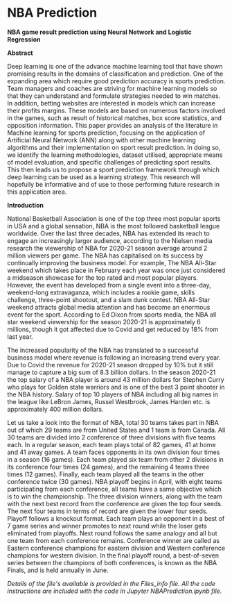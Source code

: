 NBA Prediction
==============

**NBA game result prediction using Neural Network and Logistic Regression**

**Abstract**<br>

Deep learning is one of the advance machine learning tool that have shown
promising results in the domains of classification and prediction. One of the expanding
area which require good prediction accuracy is sports prediction. Team managers and
coaches are striving for machine learning models so that they can understand and formulate
strategies needed to win matches. In addition, betting websites are interested in
models which can increase their profits margins. These models are based on numerous
factors involved in the games, such as result of historical matches, box score statistics,
and opposition information. This paper provides an analysis of the literature in Machine
learning for sports prediction, focusing on the application of Artificial Neural Network
(ANN) along with other machine learning algorithms and their implementation on sport
result prediction. In doing so, we identify the learning methodologies, dataset utilised,
appropriate means of model evaluation, and specific challenges of predicting sport results.
This then leads us to propose a sport prediction framework through which deep
learning can be used as a learning strategy. This research will hopefully be informative
and of use to those performing future research in this application area.

**Introduction**<br>

National Basketball Association is one of the top three most popular sports in
USA and a global sensation, NBA is the most followed basketball league worldwide.
Over the last three decades, NBA has extended its reach to engage an increasingly
larger audience, according to the Nielsen media research the viewership of NBA for
2020-21 season average around 2 million viewers per game. The NBA has capitalised
on its success by continually improving the business model. For example, The
NBA All-Star weekend which takes place in February each year was once just considered
a midseason showcase for the top rated and most popular players. However, the
event has developed from a single event into a three-day, weekend-long extravaganza,
which includes a rookie game, skills challenge, three-point shootout, and a slam dunk
contest. NBA All-Star weekend attracts global media attention and has become an
enormous event for the sport. According to Ed Dixon from sports media, the NBA all
star weekend viewership for the season 2020-21 is approximately 6 millions, though it
got affected due to Covid and get reduced by 18% from last year.

The increased popularity of the NBA has translated to a successful business
model where revenue is following an increasing trend every year. Due to Covid the revenue
for 2020-21 season dropped by 10% but it still manage to capture a big sum of
8.3 billion dollars. In the season 2020-21 the top salary of a NBA player is around 43
million dollars for Stephen Curry who plays for Golden state warriors and is one of the
best 3 point shooter in the NBA history. Salary of top 10 players of NBA including all big
names in the league like LeBron James, Russel Westbrook, James Harden etc. is approximately
400 million dollars.

Let us take a look into the format of NBA, total 30 teams takes part in NBA out of
which 29 teams are from United States and 1 team is from Canada. All 30 teams are
divided into 2 conference of three divisions with five teams each. In a regular season,
each team plays total of 82 games, 41 at home and 41 away games. A team faces opponents
in its own division four times in a season (16 games). Each team played six
team from other 2 divisions in its conference four times (24 games), and the remaining 4
teams three times (12 games). Finally, each team played all the teams in the other conference
twice (30 games). NBA playoff begins in April, with eight teams participating
from each conference, all teams have a same objective which is to win the championship.
The three division winners, along with the team with the next best record from
the conference are given the top four seeds. The next four teams in terms of record are
given the lower four seeds. Playoff follows a knockout format. Each team plays an opponent
in a best of 7 game series and winner promotes to next round while the loser
gets eliminated from playoffs. Next round follows the same analogy and all but one
team from each conference remains. Conference winner are called as Eastern conference
champions for eastern division and Western conference champions for western
division. In the final playoff round, a best-of-seven series between the champions of
both conferences, is known as the NBA Finals, and is held annually in June.

*Details of the file's available is provided in the Files_info file. All the code instructions are included with the code in Jupyter NBAPrediction.ipynb file.*


